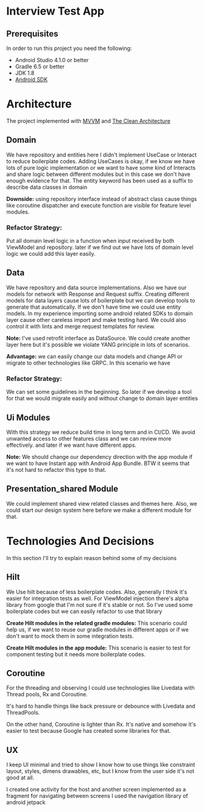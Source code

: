 Interview Test App
======================


## Prerequisites

In order to run this project you need the following:
- Android Studio 4.1.0 or better
- Gradle 6.5 or better
- JDK 1.8
- [Android SDK](https://developer.android.com/studio/index.html)



# Architecture

The project implemented with
[MVVM](https://en.wikipedia.org/wiki/Model%E2%80%93view%E2%80%93viewmodel)
and [The Clean Architecture](https://developer.foursquare.com/docs/places-api/getting-started/])


## Domain
We have repository and entities here I didn't implement UseCase or Interact to
reduce boilerplate codes. Adding UseCases is okay, if we know we have lots of pure
logic implementation or we want to have some kind of Interacts and share logic
between different modules but in this case we don't have enough evidence for that.
The entity keyword has been used as a suffix to describe data classes in domain

**Downside:** using repository interface instead of abstract class cause things like coroutine dispatcher
and execute function are visible for feature level modules.

### Refactor Strategy:

Put all domain level logic in a function when input received by both ViewModel
and repository.
later if we find out we have lots of domain level logic we could add this layer easily.


## Data

We have repository and data source implementations.
Also we have our models for network with Response and Request suffix.
Creating different models for data layers cause lots of boilerplate but we can develop tools to
generate that automatically. If we don't have time we could use entity models. In my experience
importing some android related SDKs to domain layer cause other careless import and make testing hard.
We could also control it with lints and merge request templates for review.

**Note:** I've used retrofit interface as DataSource. We could create another layer here but it's
possible we violate YANG principle in lots of scenarios.

**Advantage:** we can easily change our data models and change API or migrate to other technologies
like GRPC. In this scenario we have


### Refactor Strategy:

We can set some guidelines in the beginning.
So later if we develop a tool for that we would migrate easily and without change to domain layer entities



## Ui Modules

With this strategy we reduce build time in long term and in CI/CD.
We avoid unwanted access to other features class and we can review more effectively. and later if we want have different apps.

**Note:** We should change our dependency direction with the app module
if we want to have Instant app with Android App Bundle.
BTW it seems that it's not hard to refactor this type to that.

## Presentation_shared Module

We could implement shared view related classes and themes here.
Also, we could start our design system here before we make a different module for that.


# Technologies And Decisions
In this section I'll try to explain reason behind some of my decisions

## Hilt

We Use hilt because of less boilerplate codes. Also, generally I think it's easier for integration tests as well.
For ViewModel injection there's alpha library from google
that I'm not sure if it's stable or not.
So I've used some boilerplate codes but we can easily refactor to use that library

**Create Hilt modules in the related gradle modules:**
This scenario could help us, if we want to reuse our gradle modules in different apps or
if we don't want to mock them in some integration tests.

**Create Hilt modules in the app module:**
This scenario is easier to test for component testing but it needs more boilerplate codes.


## Coroutine

For the threading and observing I could use technologies like Livedata with Thread pools, Rx and Coroutine.

It's hard to handle things like back pressure
or debounce with Livedata and ThreadPools.

On the other hand, Coroutine is lighter than Rx. It's native and somehow
it's easier to test because Google has created some libraries for that.


## UX

I keep UI minimal and tried to show I know how to use things like constraint layout, styles, dimens drawables, etc, but I know from the user side it's not good at all.

I created one activity for the host and another screen implemented as a fragment
for navigating between screens I used the navigation library of android jetpack
